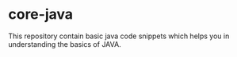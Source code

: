 # core-java
This repository contain basic java code snippets which helps you in understanding the basics of JAVA.
